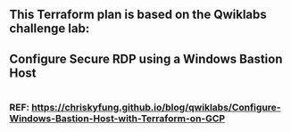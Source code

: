 ## This Terraform plan is based on the Qwiklabs challenge lab:
## Configure Secure RDP using a Windows Bastion Host
#
### REF: https://chriskyfung.github.io/blog/qwiklabs/Configure-Windows-Bastion-Host-with-Terraform-on-GCP
